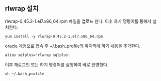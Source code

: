 ## rlwrap 설치
rlwrap-0.45.2-1.el7.x86_64.rpm 파일을 업로드 한다. 이후 하기 명령어를 통해서 설치한다.
```shell
yum install -y rlwrap-0.45.2-1.el7.x86_64.rpm
```
oracle 계정으로 접속 후 ~/.bash_profile의 마지막에 하기 내용을 추가한다.
```text
alias sqlplus='rlwrap sqlplus'
```
이후 재로그인 또는 하기 명령어를 실행하여 바로 반영한다.
```shell
sh ~/.bash_profile
```
